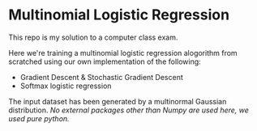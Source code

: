 # Multinomial Logistic Regression
This repo is my solution to a computer class exam.

Here we're training a multinomial logistic regression alogorithm from scratched using our own implementation of the following:
* Gradient Descent & Stochastic Gradient Descent
* Softmax logistic regression

The input dataset has been generated by a multinormal Gaussian distribution.
*No external packages other than Numpy are used here, we used pure python.*

